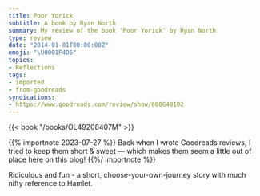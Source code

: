 ```yaml
---
title: Poor Yorick
subtitle: A book by Ryan North
summary: My review of the book 'Poor Yorick' by Ryan North
type: review
date: "2014-01-01T00:00:00Z"
emoji: "\U0001F4D6"
topics:
- Reflections
tags:
- imported
- from-goodreads
syndications:
- https://www.goodreads.com/review/show/808640102
---
```

{{< book "/books/OL49208407M" >}}

{{% importnote 2023-07-27 %}}
Back when I wrote Goodreads reviews, I tried to keep them short & sweet — which makes them seem a little out of place here on this blog!
{{%/ importnote %}}

Ridiculous and fun - a short, choose-your-own-journey story with much nifty reference to Hamlet.
